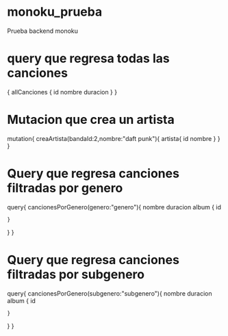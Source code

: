 # monoku_prueba
Prueba backend monoku

# query que regresa todas las canciones 
{
  allCanciones {
    id
    nombre
    duracion
  }
}

# Mutacion que crea un artista
mutation{
  creaArtista(bandaId:2,nombre:"daft punk"){
    artista{
      id
      nombre
    }
  }
}

# Query que regresa canciones filtradas por genero
query{
  cancionesPorGenero(genero:"genero"){
    nombre
    duracion
    album {
      id
      
    }
  }
}

# Query que regresa canciones filtradas por subgenero
query{
  cancionesPorGenero(subgenero:"subgenero"){
    nombre
    duracion
    album {
      id
      
    }
  }
}
